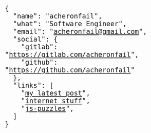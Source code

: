 <style>
  main {
  }
  pre code {
    background: none !important;
    font-family: monospace !important;
    font-weight: 300;
    font-size: 1.5em;
  }
  code a span {
    color: magenta !important;
    text-decoration: underline;
  }

  .modified {
    display: none;
  }
</style>

<script>
  document.body.classList.remove('sidebar-visible')
  document.body.classList.add('sidebar-hidden')
  document.getElementById('sidebar-toggle-anchor').checked = false
</script>

<pre>
<code class="language-json">


{
  "name": "acheronfail",
  "what": "Software Engineer",
  "email": "<a href="mailto:acheronfail@gmail.com">acheronfail@gmail.com</a>",
  "social": {
    "gitlab": "<a href="https://gitlab.com/acheronfail">https://gitlab.com/acheronfail</a>",
    "github": "<a href="https://github.com/acheronfail">https://github.com/acheronfail</a>"
  },
  "links": [
    "<a href="{{latest_post_url}}">my latest post</a>",
    "<a href="about.html">internet stuff</a>",
    "<a href="https://js-puzzles.github.io/">js-puzzles</a>",
  ]
}


</code>
</pre>
